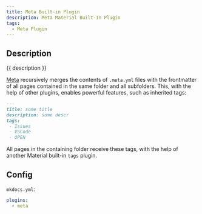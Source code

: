 ```yaml
---
title: Meta Built-in Plugin
description: Meta Material Built-In Plugin
tags:
  - Meta Plugin
---
```


## Description

{{ description }}

[Meta](https://squidfunk.github.io/mkdocs-material/plugins/meta "Official Site") recursively merges the contents of `.meta.yml`  files with the frontmatter of all pages contained in the same folder and all subfolders.  This, with the help of other plugins, enables powerful features, such as inherited tags:

```md
---
title: some title
description: some descr
tags: 
 - Issues
 - VSCode
 - OPEN
```

All pages in the containing folder receive these tags, with the help of another Material built-in `tags` plugin.

## Config

`mkdocs.yml`:

```yml
plugins: 
  - meta
```
